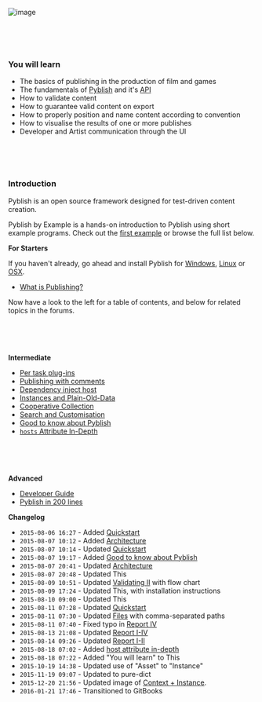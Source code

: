 ![image](https://cloud.githubusercontent.com/assets/2152766/12489260/51843d38-c067-11e5-93c8-7b96c30ed37a.png)

<br>
<br>
<br>

### You will learn

- The basics of publishing in the production of film and games
- The fundamentals of [Pyblish][] and it's [API][]
- How to validate content
- How to guarantee valid content on export 
- How to properly position and name content according to convention
- How to visualise the results of one or more publishes
- Developer and Artist communication through the UI

[Pyblish]: http://pyblish.com
[API]: https://github.com/pyblish/pyblish.api/wiki

<br>
<br>
<br>

### Introduction

Pyblish is an open source framework designed for test-driven content creation.

Pyblish by Example is a hands-on introduction to Pyblish using short example programs. Check out the [first example][1] or browse the full list below.

[1]: http://forums.pyblish.com/t/learning-pyblish-by-example/108/2

**For Starters**

If you haven't already, go ahead and install Pyblish for [Windows][w], [Linux][l] or [OSX][o].

- [What is Publishing?](https://github.com/pyblish/pyblish/wiki/What-is-publishing)

[w]: https://github.com/pyblish/pyblish-win/wiki/Installation
[l]: https://github.com/pyblish/pyblish-linux/wiki
[o]: https://github.com/pyblish/pyblish-osx/wiki

Now have a look to the left for a table of contents, and below for related topics in the forums.

<br>
<br>
<br>

**Intermediate**

- [Per task plug-ins](http://forums.pyblish.com/t/task-specific-plugins/127)
- [Publishing with comments](http://forums.pyblish.com/t/publishing-with-comments/120)
- [Dependency inject host](http://forums.pyblish.com/t/dependency-inject-host/102)
- [Instances and Plain-Old-Data](http://forums.pyblish.com/t/instances-and-plain-old-data/136)
- [Cooperative Collection](http://forums.pyblish.com/t/cooperative-collection/137)
- [Search and Customisation](http://forums.pyblish.com/t/pyblish-search-and-customisation)
- [Good to know about Pyblish](http://forums.pyblish.com/t/good-to-know-about-pyblish)
- [`hosts` Attribute In-Depth](http://forums.pyblish.com/t/the-use-of-hosts-attribute/78/3)

<br>
<br>
<br>

**Advanced**

- [Developer Guide](http://forums.pyblish.com/t/developer-guide)
- [Pyblish in 200 lines](https://pyblish.gitbooks.io/developer-guide/content/pyblish_in_200_lines.html)


**Changelog**

- `2015-08-06 16:27` - Added [Quickstart](http://forums.pyblish.com/t/learning-pyblish-by-example/108/3)
- `2015-08-07 10:12` - Added [Architecture](http://forums.pyblish.com/t/learning-pyblish-by-example/108/6)
- `2015-08-07 10:14` - Updated [Quickstart](http://forums.pyblish.com/t/learning-pyblish-by-example/108/3)
- `2015-08-07 19:17` - Added [Good to know about Pyblish](http://forums.pyblish.com/t/good-to-know-about-pyblish)
- `2015-08-07 20:41` - Updated [Architecture](http://forums.pyblish.com/t/learning-pyblish-by-example/108/6)
- `2015-08-07 20:48` - Updated This
- `2015-08-09 10:51` - Updated [Validating II](http://forums.pyblish.com/t/learning-pyblish-by-example/108/16) with flow chart
- `2015-08-09 17:24` - Updated This, with installation instructions
- `2015-08-10 09:00` - Updated This
- `2015-08-11 07:28` - Updated [Quickstart](http://forums.pyblish.com/t/learning-pyblish-by-example/108/3)
- `2015-08-11 07:30` - Updated [Files](http://forums.pyblish.com/t/learning-pyblish-by-example/108/4) with comma-separated paths
- `2015-08-11 07:40` - Fixed typo in [Report IV](http://forums.pyblish.com/t/learning-pyblish-by-example/108/26)
- `2015-08-13 21:08` - Updated [Report I-IV](http://forums.pyblish.com/t/learning-pyblish-by-example/108/26)
- `2015-08-14 09:26` - Updated [Report I-II](http://forums.pyblish.com/t/learning-pyblish-by-example/108/26)
- `2015-08-18 07:02` - Added [host attribute in-depth](http://forums.pyblish.com/t/the-use-of-hosts-attribute/78/3)
- `2015-08-18 07:22` - Added "You will learn" to This
- `2015-10-19 14:38` - Updated use of "Asset" to "Instance"
- `2015-11-19 09:07` - Updated to pure-dict
- `2015-12-20 21:56` - Updated image of [Context + Instance](http://forums.pyblish.com/t/learning-pyblish-by-example/108/6).
- `2016-01-21 17:46` - Transitioned to GitBooks